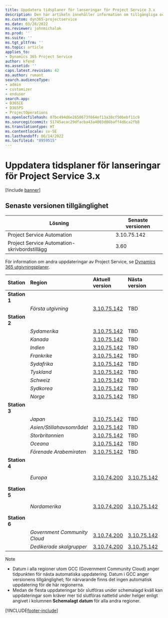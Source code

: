 ```yaml
---
title: Uppdatera tidsplaner för lanseringar för Project Service 3.x
description: Den här artikeln innehåller information om tillgängliga och kommande versioner av Dynamics 365 Project Service Automation.
ms.custom: dyn365-projectservice
ms.date: 03/28/2022
ms.reviewer: johnmichalak
ms.prod: ''
ms.suite: ''
ms.tgt_pltfrm: ''
ms.topic: article
applies_to:
- Dynamics 365 Project Service
author: kfend
ms.assetid: ''
caps.latest.revision: 42
ms.author: rumant
search.audienceType:
- admin
- customizer
- enduser
search.app:
- D365CE
- D365PS
- ProjectOperations
ms.openlocfilehash: 07bc494d6e2650673f664ef13a38cf50bebf11c9
ms.sourcegitcommit: 51745acac29dfacba43a4003d86baff4d6ca2fb8
ms.translationtype: HT
ms.contentlocale: sv-SE
ms.lasthandoff: 06/14/2022
ms.locfileid: "8959515"
---
```

# <a name="update-release-schedule-for-project-service-3x"></a>Uppdatera tidsplaner för lanseringar för Project Service 3.x

[!include [banner](../includes/psa-now-project-operations.md)]

## <a name="latest-version-availability"></a>Senaste versionen tillgänglighet

| Lösning  | Senaste versionen |
|-------|----|
| Project Service Automation    | 3.10.75.142 |
| Project Service Automation-skrivbordstillägg                | 3.60          |

För information om andra uppdateringar av Project Service, se [Dynamics 365 utgivningsplaner](/dynamics365/release-plans/). 

| Station  | Region | Aktuell version | Nästa version |  Schemalagt datum
| :---   | :---   | :---   | :---   |:---   |         
|<strong>Station 1</strong> | |  |  | |
| | <i>Första utgivning</i> | [3.10.75.142](whats-new-ur-44.md) | TBD | 01 juli 2022
|<strong>Station 2</strong> | |  |  | |
| | <i>Sydamerika</i> | [3.10.75.142](whats-new-ur-44.md) | TBD | 08 juli 2022
| | <i>Kanada</i> | [3.10.75.142](whats-new-ur-44.md) | TBD | 08 juli 2022
| | <i>Indien</i> | [3.10.75.142](whats-new-ur-44.md) | TBD | 08 juli 2022
| | <i>Frankrike</i> | [3.10.75.142](whats-new-ur-44.md) | TBD | 08 juli 2022
| | <i>Sydafrika</i> | [3.10.75.142](whats-new-ur-44.md) | TBD | 08 juli 2022
| | <i>Tyskland</i> | [3.10.75.142](whats-new-ur-44.md) | TBD | 08 juli 2022
| | <i>Schweiz</i> | [3.10.75.142](whats-new-ur-44.md) | TBD | 08 juli 2022
| | <i>Sydkorea</i> | [3.10.75.142](whats-new-ur-44.md) | TBD | 08 juli 2022
| | <i>Norge</i> | [3.10.75.142](whats-new-ur-44.md) | TBD | 08 juli 2022
|<strong>Station 3</strong> | |  |  | |
| | <i>Japan</i> | [3.10.75.142](whats-new-ur-44.md) | TBD | 15 juli 2022
| | <i>Asien/Stillahavsområdet</i> | [3.10.75.142](whats-new-ur-44.md) | TBD | 15 juli 2022
| | <i>Storbritannien</i> | [3.10.75.142](whats-new-ur-44.md) | TBD | 15 juli 2022
| | <i>Oceana</i> | [3.10.75.142](whats-new-ur-44.md) | TBD | 15 juli 2022
| | <i>Förenade Arabemiraten</i> | [3.10.75.142](whats-new-ur-44.md) | TBD | 15 juli 2022
|<strong>Station 4</strong> | |  |  | |
| | <i>Europa</i> | [3.10.74.200](whats-new-ur43.md) | [3.10.75.142](whats-new-ur-44.md) | 17 juni 2022
|<strong>Station 5</strong> | |  |  | |
| | <i>Nordamerika</i> | [3.10.74.200](whats-new-ur43.md) | [3.10.75.142](whats-new-ur-44.md) | 24 juni 2022
|<strong>Station 6</strong> | |  |  | |
| | <i>Government Community Cloud</i> | [3.10.74.200](whats-new-ur43.md) | [3.10.75.142](whats-new-ur-44.md) | 24 juni 2022
| | <i>Dedikerade skalgrupper</i> | [3.10.74.200](whats-new-ur43.md) | [3.10.75.142](whats-new-ur-44.md) | 01 juli 2022




>[!Note]
> - Datum i alla regioner utom GCC (Government Community Cloud) anger tidpunkten för nästa automatiska uppdatering. Datum i GCC anger versionens tillgänglighet; för närvarande finns det ingen automatisk uppdatering för de här regionerna.
> - Medan de flesta uppdateringar bör slutföras under schemalagd kväll kan uppdateringar som kräver mer tid slutföras nattetid under helger enligt angivet i kolumnen **Schemalagt datum** för alla andra regioner.


[!INCLUDE[footer-include](../includes/footer-banner.md)]
